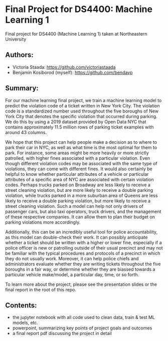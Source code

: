 # Final Project for DS4400: Machine Learning 1

Final project for DS4400 (Machine Learning 1) taken at
Northeastern University

## Authors:

- Victoria Staada: <https://github.com/victoriastaada>
- Benjamin Kosiborod (myself): <https://github.com/bendavp>

## Summary:

For our machine learning final project, we train a machine learning model to predict the violation code of a
ticket written in New York City. The violation code is a standardized number used throughout the
five boroughs of New York City that denotes the specific violation that occurred during parking.
We do this by using a 2019 dataset provided by Open Data NYC that contains approximately 11.5 million
rows of parking ticket examples with around 43 columns.

We hope that this project can help people make a decision as to where to park their car in NYC, 
as well as what time is the most optimal for them to park. For instance, some areas might be more 
heavily or more strictly patrolled, with higher fines associated with a particular violation. 
Even though different violation codes may be associated with the same type of violations, 
they can come with different fines. It would also certainly be helpful to know whether particular 
attributes of a vehicle or particular attributes of a specific area of NYC are associated with 
certain violation codes. Perhaps trucks parked on Broadway are less likely to receive a street
cleaning violation, but are more likely to receive a double parking violation, while trucks 
parked in a more suburban area of Queens are less likely to receive a double parking violation, 
but more likely to receive a street cleaning violation. Such a model can help not only drivers
of passenger cars, but also taxi operators, truck drivers, and the management of these respective
companies. It can allow them to plan their budget on parking violations more accordingly.

Additionally, this can be an incredibly useful tool for police accountability, as this model can 
double-check their work. It can possibly anticipate whether a ticket should be written with a higher 
or lower fine, especially if a police officer is new or patrolling outside of their usual precinct 
and may not be familiar with the typical procedures and protocols of a precinct in which they do not
usually work. Moreover, it can help police chiefs and administrators evaluate whether they are writing
tickets throughout the five boroughs in a fair way, or determine whether they are biassed towards
a particular vehicle make/model, a particular day, time, or so forth.

To learn more about the project, please see the presentation slides or the final
report in the root of this repo.

## Contents:

- the jupyter notebook with all code used to clean data, train & test ML models, etc.
- powerpoint, summarizing key points of project goals and outcomes
- a final report pdf discussing the project in detail
